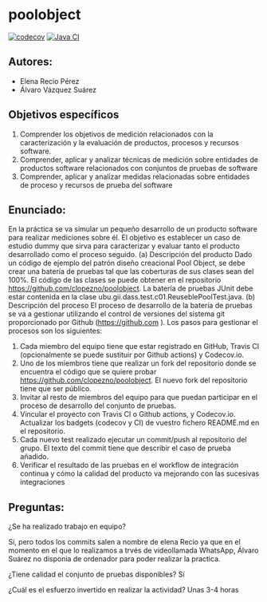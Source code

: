 poolobject
==========
[![codecov](https://codecov.io/gh/lsl1005/poolobject/branch/master/graph/badge.svg?token=97NWKQFP2T)](https://codecov.io/gh/lsl1005/poolobject)
[![Java CI](https://github.com/lsl1005/poolobject/actions/workflows/ci.yml/badge.svg)](https://github.com/lsl1005/poolobject/actions/workflows/ci.yml)
## Autores:
- Elena Recio Pérez
- Álvaro Vázquez Suárez
## Objetivos específicos
1. Comprender los objetivos de medición relacionados con la caracterización y la evaluación de productos, procesos y recursos software.
2. Comprender, aplicar y analizar técnicas de medición sobre entidades de productos software relacionados con conjuntos de pruebas de software
3. Comprender, aplicar y analizar medidas relacionadas sobre entidades de proceso y recursos de prueba del software
## Enunciado:
En la práctica se va simular un pequeño desarrollo de un producto software para realizar mediciones sobre él.
El objetivo es establecer un caso de estudio dummy que sirva para caracterizar y evaluar tanto el producto desarrollado como el proceso seguido.
(a) Descripción del producto
Dado un código de ejemplo del patrón diseño creacional Pool Object, se debe crear una batería de pruebas tal que las coberturas de sus clases sean del 100%. El código de las clases se puede obtener en el repositorio
https://github.com/clopezno/poolobject. La batería de pruebas JUnit debe estar contenida en la clase
ubu.gii.dass.test.c01.ReuseblePoolTest.java.
(b) Descripción del proceso
El proceso de desarrollo de la batería de pruebas se va a gestionar utilizando el control de versiones del sistema git proporcionado por Github (https://github.com ).
Los pasos para gestionar el procesos son los siguientes:
1. Cada miembro del equipo tiene que estar registrado en GitHub, Travis CI (opcionalmente se puede
sustituir por Github actions) y Codecov.io.
2. Uno de los miembros tiene que realizar un fork del repositorio donde se encuentra el código que se
quiere probar https://github.com/clopezno/poolobject. El nuevo fork del repositorio tiene que ser
público.
3. Invitar al resto de miembros del equipo para que puedan participar en el proceso de desarrollo del
conjunto de pruebas.
4. Vincular el proyecto con Travis CI o Github actions, y Codecov.io. Actualizar los badgets (codecov y
CI) de vuestro fichero README.md en el repositorio.
5. Cada nuevo test realizado ejecutar un commit/push al repositorio del grupo. El texto del commit tiene
que describir el caso de prueba añadido.
6. Verificar el resultado de las pruebas en el workflow de integración continua y cómo la calidad del
producto va mejorando con las sucesivas integraciones

## Preguntas:
¿Se ha realizado trabajo en equipo?

Sí, pero todos los commits salen a nombre de elena Recio ya que en el momento en el que lo realizamos a trvés de videollamada WhatsApp, Álvaro Suárez no disponia de ordenador para poder realizar la practica.

¿Tiene calidad el conjunto de pruebas disponibles?
Sí

¿Cuál es el esfuerzo invertido en realizar la actividad?
Unas 3-4 horas
